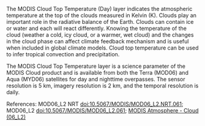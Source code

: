 The MODIS Cloud Top Temperature (Day) layer indicates the atmospheric temperature at the top of the clouds measured in Kelvin (K). Clouds play an important role in the radiative balance of the Earth. Clouds can contain ice or water and each will react differently. Knowing the temperature of the cloud (weather a cold, icy cloud, or a warmer, wet cloud) and the changes in the cloud phase can affect climate feedback mechanism and is useful when included in global climate models. Cloud top temperature can be used to infer tropical convection and precipitation.

The MODIS Cloud Top Temperature layer is a science parameter of the MODIS Cloud product and is available from both the Terra (MOD06) and Aqua (MYD06) satellites for day and nighttime overpasses. The sensor resolution is 5 km, imagery resolution is 2 km,  and the temporal resolution is daily.

References: MOD06_L2 NRT [doi:10.5067/MODIS/MOD06_L2.NRT.061](https://doi.org/10.5067/MODIS/MOD06_L2.NRT.061); MOD06_L2 [doi:10.5067/MODIS/MOD06_L2.061](https://doi.org/10.5067/MODIS/MOD06_L2.061); [MODIS Atmosphere - Cloud (06_L2)](https://modis-atmos.gsfc.nasa.gov/products/cloud)